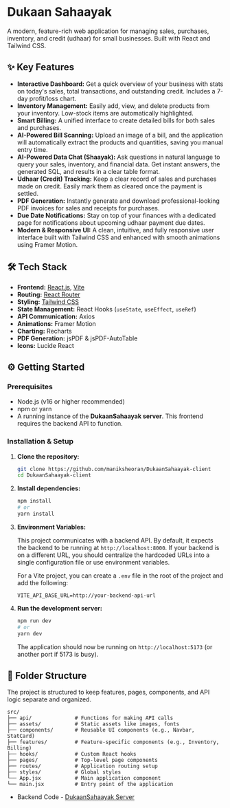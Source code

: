 # Dukaan Sahaayak

A modern, feature-rich web application for managing sales, purchases, inventory, and credit (udhaar) for small businesses. Built with React and Tailwind CSS.

## ✨ Key Features

*   **Interactive Dashboard:** Get a quick overview of your business with stats on today's sales, total transactions, and outstanding credit. Includes a 7-day profit/loss chart.
*   **Inventory Management:** Easily add, view, and delete products from your inventory. Low-stock items are automatically highlighted.
*   **Smart Billing:** A unified interface to create detailed bills for both sales and purchases.
*   **AI-Powered Bill Scanning:** Upload an image of a bill, and the application will automatically extract the products and quantities, saving you manual entry time.
*   **AI-Powered Data Chat (Shaayak):** Ask questions in natural language to query your sales, inventory, and financial data. Get instant answers, the generated SQL, and results in a clear table format.
*   **Udhaar (Credit) Tracking:** Keep a clear record of sales and purchases made on credit. Easily mark them as cleared once the payment is settled.
*   **PDF Generation:** Instantly generate and download professional-looking PDF invoices for sales and receipts for purchases.
*   **Due Date Notifications:** Stay on top of your finances with a dedicated page for notifications about upcoming udhaar payment due dates.
*   **Modern & Responsive UI:** A clean, intuitive, and fully responsive user interface built with Tailwind CSS and enhanced with smooth animations using Framer Motion.


## 🛠️ Tech Stack

*   **Frontend:** [React.js](https://reactjs.org/), [Vite](https://vitejs.dev/)
*   **Routing:** [React Router](https://reactrouter.com/)
*   **Styling:** [Tailwind CSS](https://tailwindcss.com/)
*   **State Management:** React Hooks (`useState`, `useEffect`, `useRef`)
*   **API Communication:** Axios
*   **Animations:** Framer Motion
*   **Charting:** Recharts
*   **PDF Generation:** jsPDF & jsPDF-AutoTable
*   **Icons:** Lucide React

## ⚙️ Getting Started

### Prerequisites

*   Node.js (v16 or higher recommended)
*   npm or yarn
*   A running instance of the **DukaanSahaayak server**. This frontend requires the backend API to function.

### Installation & Setup

1.  **Clone the repository:**
    ```bash
    git clone https://github.com/maniksheoran/DukaanSahaayak-client
    cd DukaanSahaayak-client
    ```

2.  **Install dependencies:**
    ```bash
    npm install
    # or
    yarn install
    ```

3.  **Environment Variables:**

    This project communicates with a backend API. By default, it expects the backend to be running at `http://localhost:8000`. If your backend is on a different URL, you should centralize the hardcoded URLs into a single configuration file or use environment variables.

    For a Vite project, you can create a `.env` file in the root of the project and add the following:

    ```
    VITE_API_BASE_URL=http://your-backend-api-url
    ```

4.  **Run the development server:**
    ```bash
    npm run dev
    # or
    yarn dev
    ```
    The application should now be running on `http://localhost:5173` (or another port if 5173 is busy).

## 📂 Folder Structure

The project is structured to keep features, pages, components, and API logic separate and organized.

```
src/
├── api/              # Functions for making API calls
├── assets/           # Static assets like images, fonts
├── components/       # Reusable UI components (e.g., Navbar, StatCard)
├── features/         # Feature-specific components (e.g., Inventory, Billing)
├── hooks/            # Custom React hooks
├── pages/            # Top-level page components
├── routes/           # Application routing setup
├── styles/           # Global styles
└── App.jsx           # Main application component
└── main.jsx          # Entry point of the application
```

* Backend Code - [DukaanSahaayak Server](https://github.com/ManikSheoran/DukaanSahaayak-server) 
